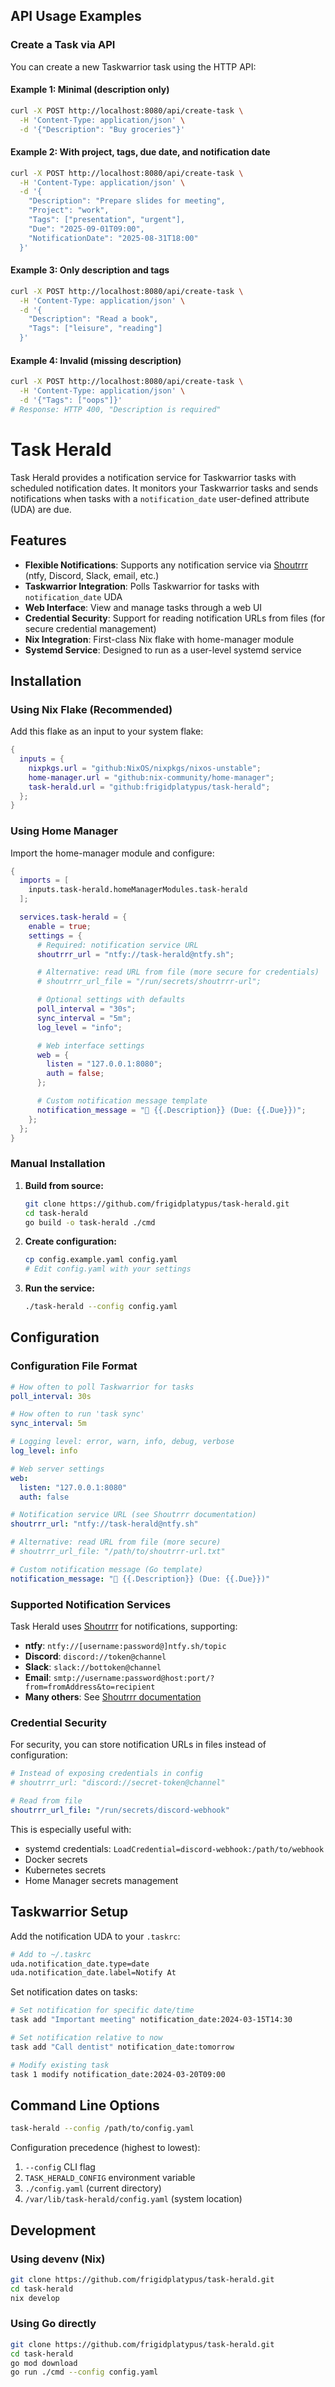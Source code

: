 ## API Usage Examples

### Create a Task via API

You can create a new Taskwarrior task using the HTTP API:

#### Example 1: Minimal (description only)

```bash
curl -X POST http://localhost:8080/api/create-task \
  -H 'Content-Type: application/json' \
  -d '{"Description": "Buy groceries"}'
```

#### Example 2: With project, tags, due date, and notification date

```bash
curl -X POST http://localhost:8080/api/create-task \
  -H 'Content-Type: application/json' \
  -d '{
    "Description": "Prepare slides for meeting",
    "Project": "work",
    "Tags": ["presentation", "urgent"],
    "Due": "2025-09-01T09:00",
    "NotificationDate": "2025-08-31T18:00"
  }'
```

#### Example 3: Only description and tags

```bash
curl -X POST http://localhost:8080/api/create-task \
  -H 'Content-Type: application/json' \
  -d '{
    "Description": "Read a book",
    "Tags": ["leisure", "reading"]
  }'
```

#### Example 4: Invalid (missing description)

```bash
curl -X POST http://localhost:8080/api/create-task \
  -H 'Content-Type: application/json' \
  -d '{"Tags": ["oops"]}'
# Response: HTTP 400, "Description is required"
```
# Task Herald

Task Herald provides a notification service for Taskwarrior tasks with scheduled notification dates. It monitors your Taskwarrior tasks and sends notifications when tasks with a `notification_date` user-defined attribute (UDA) are due.

## Features

- **Flexible Notifications**: Supports any notification service via [Shoutrrr](https://containrrr.dev/shoutrrr/) (ntfy, Discord, Slack, email, etc.)
- **Taskwarrior Integration**: Polls Taskwarrior for tasks with `notification_date` UDA
- **Web Interface**: View and manage tasks through a web UI
- **Credential Security**: Support for reading notification URLs from files (for secure credential management)
- **Nix Integration**: First-class Nix flake with home-manager module
- **Systemd Service**: Designed to run as a user-level systemd service

## Installation

### Using Nix Flake (Recommended)

Add this flake as an input to your system flake:

```nix
{
  inputs = {
    nixpkgs.url = "github:NixOS/nixpkgs/nixos-unstable";
    home-manager.url = "github:nix-community/home-manager";
    task-herald.url = "github:frigidplatypus/task-herald";
  };
}
```

### Using Home Manager

Import the home-manager module and configure:

```nix
{
  imports = [
    inputs.task-herald.homeManagerModules.task-herald
  ];

  services.task-herald = {
    enable = true;
    settings = {
      # Required: notification service URL
      shoutrrr_url = "ntfy://task-herald@ntfy.sh";

      # Alternative: read URL from file (more secure for credentials)
      # shoutrrr_url_file = "/run/secrets/shoutrrr-url";

      # Optional settings with defaults
      poll_interval = "30s";
      sync_interval = "5m";
      log_level = "info";

      # Web interface settings
      web = {
        listen = "127.0.0.1:8080";
        auth = false;
      };

      # Custom notification message template
      notification_message = "🔔 {{.Description}} (Due: {{.Due}})";
    };
  };
}
```

### Manual Installation

1. **Build from source:**
   ```bash
   git clone https://github.com/frigidplatypus/task-herald.git
   cd task-herald
   go build -o task-herald ./cmd
   ```

2. **Create configuration:**
   ```bash
   cp config.example.yaml config.yaml
   # Edit config.yaml with your settings
   ```

3. **Run the service:**
   ```bash
   ./task-herald --config config.yaml
   ```

## Configuration

### Configuration File Format

```yaml
# How often to poll Taskwarrior for tasks
poll_interval: 30s

# How often to run 'task sync'
sync_interval: 5m

# Logging level: error, warn, info, debug, verbose
log_level: info

# Web server settings
web:
  listen: "127.0.0.1:8080"
  auth: false

# Notification service URL (see Shoutrrr documentation)
shoutrrr_url: "ntfy://task-herald@ntfy.sh"

# Alternative: read URL from file (more secure)
# shoutrrr_url_file: "/path/to/shoutrrr-url.txt"

# Custom notification message (Go template)
notification_message: "🔔 {{.Description}} (Due: {{.Due}})"
```

### Supported Notification Services

Task Herald uses [Shoutrrr](https://containrrr.dev/shoutrrr/) for notifications, supporting:

- **ntfy**: `ntfy://[username:password@]ntfy.sh/topic`
- **Discord**: `discord://token@channel`
- **Slack**: `slack://bottoken@channel`
- **Email**: `smtp://username:password@host:port/?from=fromAddress&to=recipient`
- **Many others**: See [Shoutrrr documentation](https://containrrr.dev/shoutrrr/v0.8/services/)

### Credential Security

For security, you can store notification URLs in files instead of configuration:

```yaml
# Instead of exposing credentials in config
# shoutrrr_url: "discord://secret-token@channel"

# Read from file
shoutrrr_url_file: "/run/secrets/discord-webhook"
```

This is especially useful with:
- systemd credentials: `LoadCredential=discord-webhook:/path/to/webhook`
- Docker secrets
- Kubernetes secrets
- Home Manager secrets management

## Taskwarrior Setup

Add the notification UDA to your `.taskrc`:

```bash
# Add to ~/.taskrc
uda.notification_date.type=date
uda.notification_date.label=Notify At
```

Set notification dates on tasks:

```bash
# Set notification for specific date/time
task add "Important meeting" notification_date:2024-03-15T14:30

# Set notification relative to now
task add "Call dentist" notification_date:tomorrow

# Modify existing task
task 1 modify notification_date:2024-03-20T09:00
```

## Command Line Options

```bash
task-herald --config /path/to/config.yaml
```

Configuration precedence (highest to lowest):
1. `--config` CLI flag
2. `TASK_HERALD_CONFIG` environment variable
3. `./config.yaml` (current directory)
4. `/var/lib/task-herald/config.yaml` (system location)

## Development

### Using devenv (Nix)

```bash
git clone https://github.com/frigidplatypus/task-herald.git
cd task-herald
nix develop
```

### Using Go directly

```bash
git clone https://github.com/frigidplatypus/task-herald.git
cd task-herald
go mod download
go run ./cmd --config config.yaml
```
